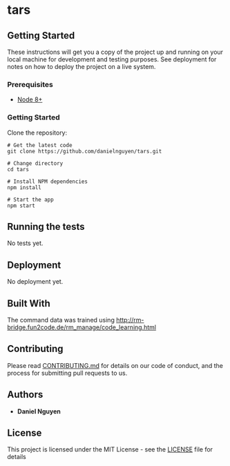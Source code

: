 # tars



## Getting Started

These instructions will get you a copy of the project up and running on your local machine for development and testing purposes. See deployment for notes on how to deploy the project on a live system.

### Prerequisites

* [Node 8+](http://nodejs.org/)

### Getting Started

Clone the repository:

```
# Get the latest code
git clone https://github.com/danielnguyen/tars.git

# Change directory
cd tars

# Install NPM dependencies
npm install

# Start the app
npm start
```

## Running the tests

No tests yet.

## Deployment

No deployment yet.

## Built With

The command data was trained using http://rm-bridge.fun2code.de/rm_manage/code_learning.html

## Contributing

Please read [CONTRIBUTING.md](https://gist.github.com/PurpleBooth/b24679402957c63ec426) for details on our code of conduct, and the process for submitting pull requests to us.

## Authors

* **Daniel Nguyen**

## License

This project is licensed under the MIT License - see the [LICENSE](LICENSE) file for details
